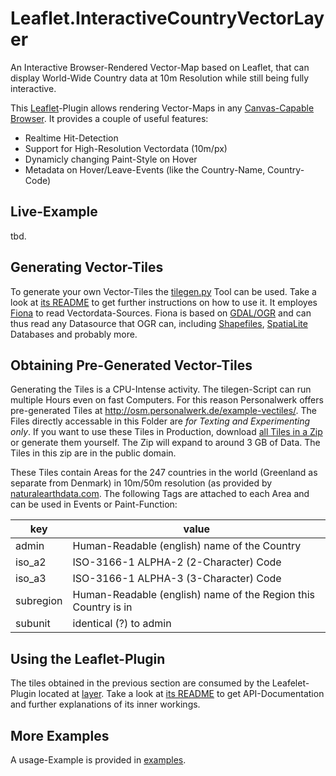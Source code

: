 # Leaflet.InteractiveCountryVectorLayer
An Interactive Browser-Rendered Vector-Map based on Leaflet, that can display World-Wide Country data at 10m Resolution while still being fully interactive.

This [Leaflet](http://leafletjs.com/)-Plugin allows rendering Vector-Maps in any [Canvas-Capable Browser](http://caniuse.com/canvas). It provides a couple of useful features:
 - Realtime Hit-Detection
 - Support for High-Resolution Vectordata (10m/px)
 - Dynamicly changing Paint-Style on Hover
 - Metadata on Hover/Leave-Events (like the Country-Name, Country-Code)

## Live-Example
tbd.

## Generating Vector-Tiles
To generate your own Vector-Tiles the [tilegen.py](tilegen/tilegen.py) Tool can be used. Take a look at [its README](tilegen/) to get further instructions on how to use it. It employes [Fiona](https://pypi.python.org/pypi/Fiona) to read Vectordata-Sources. Fiona is based on [GDAL/OGR](http://www.gdal.org/) and can thus read any Datasource that OGR can, including [Shapefiles](http://en.wikipedia.org/wiki/Shapefile), [SpatiaLite](http://en.wikipedia.org/wiki/SpatiaLite) Databases and probably more.

## Obtaining Pre-Generated Vector-Tiles
Generating the Tiles is a CPU-Intense activity. The tilegen-Script can run multiple Hours even on fast Computers. For this reason Personalwerk offers pre-generated Tiles at http://osm.personalwerk.de/example-vectiles/. The Files directly accessable in this Folder are *for Texting and Experimenting only*. If you want to use these Tiles in Production, download [all Tiles in a Zip](http://osm.personalwerk.de/example-vectiles/example-vectiles.zip) or generate them yourself. The Zip will expand to around 3 GB of Data. The Tiles in this zip are in the public domain.

These Tiles contain Areas for the 247 countries in the world (Greenland as separate from Denmark) in 10m/50m resolution (as provided by [naturalearthdata.com](http://www.naturalearthdata.com/). The following Tags are attached to each Area and can be used in Events or Paint-Function:

key       | value
----------|---------------------------------------------
admin     | Human-Readable (english) name of the Country
iso_a2    | ISO-3166-1 ALPHA-2 (2-Character) Code
iso_a3    | ISO-3166-1 ALPHA-3 (3-Character) Code
subregion | Human-Readable (english) name of the Region this Country is in
subunit   | identical (?) to admin

## Using the Leaflet-Plugin
The tiles obtained in the previous section are consumed by the Leafelet-Plugin located at [layer](layer/). Take a look at [its README](tilegen/) to get API-Documentation and further explanations of its inner workings.

## More Examples
A usage-Example is provided in [examples](examples/).
